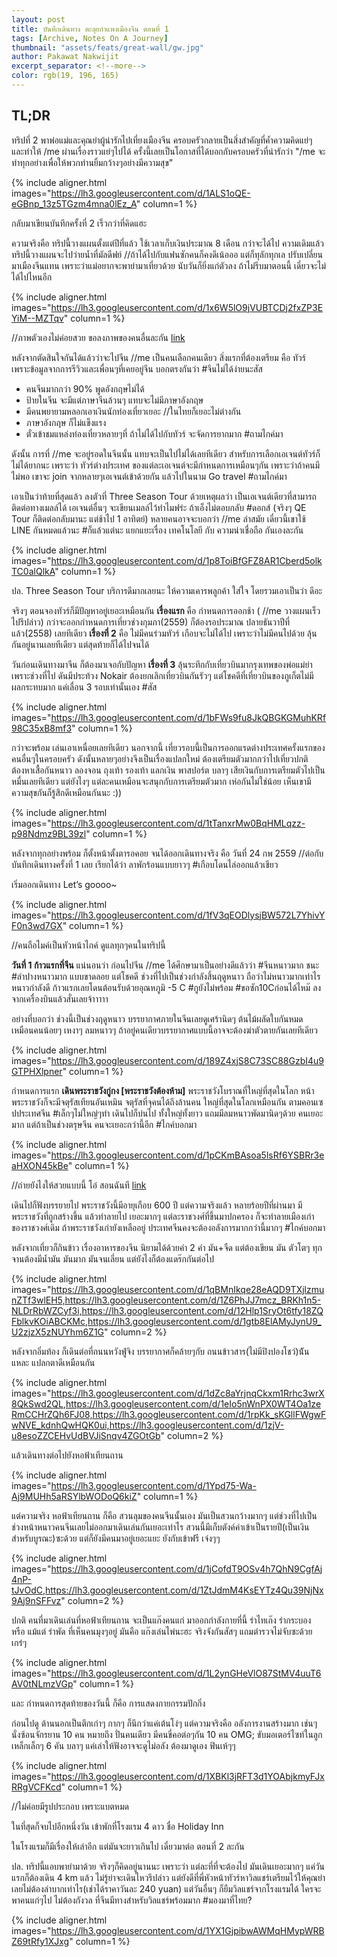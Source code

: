 ```yaml
---
layout: post
title: บันทึกเดินทาง ตะลุยกำแพงเมืองจีน ตอนที่ 1
tags: [Archive, Notes On A Journey]
thumbnail: "assets/feats/great-wall/gw.jpg"
author: Pakawat Nakwijit
excerpt_separator: <!--more-->
color: rgb(19, 196, 165)
---
```


## TL;DR

ทริปที่ 2 พาพ่อแม่และคุณย่าผู้น่ารักไปเที่ยงเมืองจีน ครอบครัวกลายเป็นสิ่งสำคัญที่ค้ำความคิดแย่ๆ และทำให้ /me ผ่านเรื่องราวแย่ๆไปได้ ครั้งนี้เลยเป็นโอกาสที่ได้บอกกับครอบครัวที่น่ารักว่า "/me จะทำทุกอย่างเพื่อให้พวกท่านยิ้มกว้างๆอย่างมีความสุข"
<!--more-->

{% include aligner.html images="https://lh3.googleusercontent.com/d/1ALS1oQE-eGBnp_13z5TGzm4mna0lEz_A" column=1 %}

กลับมาเขียนบันทึกครั้งที่ 2 เร็วกว่าที่คิดแฮะ

ความจริงคือ ทริปนี้วางแผนตั้งแต่ปีที่แล้ว ใช้เวลาเก็บเงินประมาณ 8 เดือน กว่าจะได้ไป ความเดิมแล้ว ทริปนี้วางแผนจะไปว่ายน้ำที่มัลดีฟย์ //ถ้าได้ไปกับแฟนซักคนก็คงดีเน้อออ แต่ก็ทุลักทุกเล ปรับเปลี่ยนมาเมืองจีนแทน เพราะว่าแม่อยากจะพาย่ามาเที่ยวด้วย นับวันก็ยิ่งแก่ตัวลง ถ้าไม่รีบมาตอนนี้ เดี๋ยวจะไม่ได้ไปไหนอีก

{% include aligner.html images="https://lh3.googleusercontent.com/d/1x6W5lO9jVUBTCDj2fxZP3EYiM--MZTqv" column=1 %}

//ภาพตัวเองไม่ค่อยสวย ขอลงภาพของคนอื่นละกัน [link](http://chill.co.th/article.php?aid=106)

หลังจากตัดสินใจกันได้แล้วว่าจะไปจีน //me เป็นคนเลือกคนเดียว สิ่งแรกที่ต้องเตรียม คือ ทัวร์ เพราะข้อมูลจากการรีวิวและเพื่อนๆที่เคยอยู่จีน บอกตรงกันว่า <span class="tag-en">#จีนไม่ได้ง่ายนะสัส</span>

* คนจีนมากกว่า 90% พูดอังกฤษไม่ได้
* ป้ายในจีน จะมีแต่ภาษาจีนล้วนๆ แทบจะไม่มีภาษาอังกฤษ
* มีคนพยายามหลอกเอาเงินนักท่องเที่ยวเยอะ //ในไทยก็เยอะไม่ต่างกัน
* ภาษาอังกฤษ ก็ไม่แข็งแรง
* ตั๋วเข้าชมแหล่งท่องเที่ยวหลายๆที่ ถ้าไม่ได้ไปกับทัวร์ จะจัดการยากมาก <span class="tag-en">#ถามไกค์มา</span>

ดังนั้น การที่ //me จะอยู่รอดในจีนนั้น แทบจะเป็นไปไม่ได้เลยทีเดียว สำหรับการเลือกเอเจนต์ทัวร์ก็ไม่ได้ยากนะ เพราะว่า ทัวร์ต่างประเทศ ของแต่ละเอเจนต์จะมีกำหนดการเหมือนๆกัน เพราะว่าถ้าคนมีไม่พอ เขาจะ join จากหลายๆเอเจนต์เข้าด้วยกัน แล้วไปในนาม Go travel <span class="tag-en">#ถามไกค์มา</span>

เอาเป็นว่าท้ายที่สุดแล้ว ลงตัวที่ Three Season Tour ด้วยเหตุผลว่า เป็นเอเจนต์เดียวที่สามารถติดต่อทางเมลล์ได้ เอเจนต์อื่นๆ จะเขียนเมลล์ไว้ทำไมฟร่ะ ถ้าเอ็งไม่ตอบกลับ <span class="tag-en">#ดอกส์</span> (จริงๆ QE Tour ก็ติดต่อกลับมานะ แต่ช้าไป 1 อาทิตย์) หลายคนอาจจะบอกว่า //me ล่าสมัย เดี๋ยวนี้เขาใช้ LINE กันหมดแล้วนะ <span class="tag-en">#ก็แล้วแต่นะ</span> แยกแยะเรื่อง เทคโนโลยี กับ ความน่าเชื่อถือ กันเองละกัน

{% include aligner.html images="https://lh3.googleusercontent.com/d/1p8ToiBfGFZ8AR1Cberd5olkTC0alQlkA" column=1 %}


ปล. Three Season Tour บริการดีมากเลยนะ ให้ความเคารพลูกค้า ใส่ใจ โดยรวมเอาเป็นว่า ดีอะ

จริงๆ ตอนจองทัวร์ก็มีปัญหาอยู่เยอะเหมือนกัน **เรื่องแรก** คือ กำหนดการออกช้า ( //me วางแผนเร็วไปรึปล่าว) กว่าจะออกกำหนดการเที่ยวช่วงกุมภา(2559) ก็ต้องรอประมาณ ปลายธันวาปีที่แล้ว(2558) เลยทีเดียว **เรื่องที่ 2** คือ ไม่มีคนร่วมทัวร์ เกือบจะไม่ได้ไป เพราะว่าไม่มีคนไปด้วย ลุ้นกันอยู่นานเลยทีเดียว แต่สุดท้ายก็ได้ไปจนได้

วันก่อนเดินทางมาจีน ก็ต้องมาเจอกับปัญหา **เรื่องที่ 3** ลุ้นระทึกกับเที่ยวบินมากรุงเทพของพ่อแม่ย่า เพราะช่วงที่ไป ดันมีประท้วง Nokair ต้องยกเลิกเที่ยวบินกันรัวๆ แต่โชคดีที่เที่ยวบินของภูเก็ตไม่มีผลกระทบมาก แค่เลื่อน 3 รอบเท่านั้นเอง <span class="tag-en">#สัส</span>

{% include aligner.html images="https://lh3.googleusercontent.com/d/1bFWs9fu8JkQBGKGMuhKRf98C35xB8mf3" column=1 %}


กว่าจะพร้อม เล่นเอาเหนื่อยเลยทีเดียว นอกจากนี้ เที่ยวรอบนี้เป็นการออกแรดต่างประเทศครั้งแรกของคนอื่นๆในครอบครัว ดังนั้นหลายๆอย่างจึงเป็นเรื่องแปลกใหม่ ต้องเตรียมตัวมากกว่าไปเที่ยวปกติ ต้องหาเสื้อกันหนาว ลองจอน ถุงเท้า รองเท้า แลกเงิน พาสปอร์ต บลาๆ เสียเงินกับการเตรียมตัวไปเป็นหมื่นเลยทีเดียว แต่ยังไงๆ แต่ละคนเหมือนจะสนุกกับการเตรียมตัวมาก เห่อกันไม่ใช่น้อย เห็นเขามีความสุขกันก็รู้สึกดีเหมือนกันนะ :))

{% include aligner.html images="https://lh3.googleusercontent.com/d/1tTanxrMw0BqHMLqzz-p98Ndmz9BL39zl" column=1 %}


หลังจากทุกอย่างพร้อม ก็ตั้งหน้าตั้งตารอคอย จนได้ออกเดินทางจริง คือ วันที่ 24 กพ 2559 //ต่อกับบันทึกเดินทางครั้งที่ 1 เลย เรียกได้ว่า ลาพักร้อนแบบยาวๆ <span class="tag-en">#เกือบโดนไล่ออกแล้วเชียว</span>

เริ่มออกเดินทาง Let’s goooo~

{% include aligner.html images="https://lh3.googleusercontent.com/d/1fV3qEODlysjBW572L7YhivYF0n3wd7GX" column=1 %}

//คนถือไมค์เป็นหัวหน้าไกค์ ดูแลทุกๆคนในทริปนี้

**วันที่ 1 ก้าวแรกที่จีน** แน่นอนว่า ก่อนไปจีน //me ได้ศึกษามาเป็นอย่างดีแล้วว่า <span class="tag-en">#จีนหนาวมาก</span> ชนะ <span class="tag-en">#ลำปางหนาวมาก</span> แบบขาดลอย แต่โชคดี ช่วงที่ไปเป็นช่วงกำลังสิ้นฤดูหนาว ถือว่าไม่หนาวมากเท่าไร หนาวกำลังดี ก้าวแรกเลยโดนต้อนรับด้วยอุณหภูมิ -5 C <span class="tag-en">#กูยังไม่พร้อม</span> <span class="tag-en">#ขอซัก</span>10Cก่อนได้ไหม๊ ลงจากเครื่องบินแล้วสั่นเลยจ้าาาาา

อย่างที่บอกว่า ช่วงนี้เป็นช่วงฤดูหนาว บรรยากาศภายในจีนเลยดูเศร้านิดๆ ต้นไม้ผลัดใบกันหมด เหมือนคนน้อยๆ เหงาๆ ลมหนาวๆ ถ้าอยู่คนเดียวบรรยากาศแบบนี้อาจจะต้องฆ่าตัวตายกันเลยทีเดียว

{% include aligner.html images="https://lh3.googleusercontent.com/d/189Z4xjS8C73SC88GzbI4u9GTPHXlpner" column=1 %}


กำหนดการแรก **เดินพระราชวังกู่กง [พระราชวังต้องห้าม]** พระราชวังโบราณที่ใหญ่ที่สุดในโลก หน้าพระราชวังก็จะมีจตุรัสเทียนอันเหมิน จตุรัสที่จุคนได้ถึงล้านคน ใหญ่ที่สุดในโลกเหมือนกัน ตามคอนเซปประเทศจีน <span class="tag-en">#เล็กๆไม่ใหญ่ๆทำ</span> เดินไปก็บ่นไป ทั้งใหญ่ทั้งยาว แถมมีลมหนาวพัดมานิดๆด้วย คนเยอะมาก แต่ถ้าเป็นช่วงตรุษจีน คนจะเยอะกว่านี้อีก <span class="tag-en">#ไกค์บอกมา</span>

{% include aligner.html images="https://lh3.googleusercontent.com/d/1pCKmBAsoa5lsRf6YSBRr3eaHXON45kBe" column=1 %}

//ถ่ายยังไงให้สวยแบบนี้ โอ๋ สอนฉันที [link](http://www.bloggang.com/viewdiary.php?id=africa&month=08-2012&date=14&group=10&gblog=201)

เดินไปก็ฟังบรรยายไป พระราชวังนี้มีอายุเกือบ 600 ปี แต่ความจริงแล้ว หลายร้อยปีที่ผ่านมา มีพระราชวังที่ถูกสร้างขึ้น แล้วทำลายไป เยอะมากๆ แต่ละราชวงศ์ที่ขึ้นมาปกครอง ก็จะทำลายเมืองเก่าของราชวงศ์เดิม ถ้าพระราชวังเก่ายังเหลืออยู่ ประเทศจีนคงจะต้องอลังการมากกว่านี้มากๆ <span class="tag-en">#ไกค์บอกมา</span>

หลังจากเที่ยวก็กินข้าว เรื่องอาหารของจีน นิยามได้ด้วยคำ 2 คำ มัน+จืด แต่ต้องเขียน มัน ตัวโตๆ ทุกจานต้องมีน้ำมัน มันมาก มันจนเลี่ยน แต่ยังไงก็ต้องแดร๊กกันต่อไป

{% include aligner.html images="https://lh3.googleusercontent.com/d/1qBMnIkqe28eAQD9TXjlzmunZTf3wlEH5,https://lh3.googleusercontent.com/d/1Z6PhJJ7mcz_BRKh1n5-NLDrRbWZCyf3i,https://lh3.googleusercontent.com/d/12Hlp1SryOt6tfy18ZQFblkvKOiABCKMc,https://lh3.googleusercontent.com/d/1gtb8ElAMyJynU9_U2zjzX5zNUYhm6Z1G" column=2 %}

หลังจากอิ่มท้อง ก็เดินต่อที่ถนนหวังฟู่จิง บรรยากาศก็คล้ายๆกับ ถนนข้าวสาร(ไม่มีปิงปองโชว์)น้ันแหละ แปลกตาดีเหมือนกัน

{% include aligner.html images="https://lh3.googleusercontent.com/d/1dZc8aYrjnqCkxm1Rrhc3wrX8QkSwd2QL,https://lh3.googleusercontent.com/d/1eIo5nWnPX0WT4Oa1zeRmCCHrZQh6FJ08,https://lh3.googleusercontent.com/d/1rpKk_sKGllFWgwFwNVE_kdnhQwHQK0ui,https://lh3.googleusercontent.com/d/1zjV-u8esoZZCEHvUdBVJiSnqv4ZGOtGb" column=2 %}

แล้วเดินทางต่อไปยังหอฟ้าเทียนถาน

{% include aligner.html images="https://lh3.googleusercontent.com/d/1Ypd75-Wa-Aj9MUHh5aRSYlbWODoQ6kiZ" column=1 %}


แต่ความจริง หอฟ้าเทียนถาน ก็คือ สวนลุมของคนจีนนั้นเอง มันเป็นสวนกว้างมากๆ แต่ช่วงที่ไปเป็นช่วงหน้าหนาวคนจีนเลยไม่ออกมาเดินเล่นกันเยอะเท่าไร สวนนี้มีเก็บตังค์ค่าเข้าเป็นรายปี(เป็นเงินสำหรับบูรณะ)ซะด้วย แต่ก็ยังมีคนมาอยู่เยอะแยะ ยังกับเข้าฟรี เจ๋งๆๆ

{% include aligner.html images="https://lh3.googleusercontent.com/d/1jCofdT9OSv4h7QhN9CgfAj4nP-tJvOdC,https://lh3.googleusercontent.com/d/1ZtJdmM4KsEYTz4Qu39NjNx9Aj9nSFFvz" column=2 %}

ปกติ คนที่มาเดินเล่นที่หอฟ้าเทียนถาน จะเป็นแก๊งคนแก่ มาออกกำลังกายที่นี้ รำไทเก๊ง รำกระบอง หรือ แม้แต่ รำพัด ที่เห็นคนมุงๆอยู่ มันคือ แก๊งเล่นไพ่นะฮะ จริงจังกันสัสๆ แถมตำรวจไม่จับซะด้วย เกร๋ๆ

{% include aligner.html images="https://lh3.googleusercontent.com/d/1L2ynGHeVlO87StMV4uuT6AV0tNLmzVGp" column=1 %}


และ กำหนดการสุดท้ายของวันนี้ ก็คือ การแสดงกายกรรมปักกิ่ง

ก่อนไปดู ด้านนอกเป็นตึกเก่าๆ กากๆ ก็นึกว่าแค่เต้นโง่ๆ แต่ความจริงคือ อลังการงานสร้างมาก เช่นๆ นั่งซ้อนจักรยาน 10 คน หมายถึง ปั่นคนเดียว มีคนขี่คอต่อๆกัน 10 คน OMG; ขับมอเตอร์ไซท์ในลูกเหล็กเล็กๆ 6 คัน บลาๆ แค่เล่าให้ฟังอาจจะดูไม่อลัง ต้องมาดูเอง ฟินเห้ๆๆ

{% include aligner.html images="https://lh3.googleusercontent.com/d/1XBKl3jRFT3d1YOAbjkmyFJxRRgVCFKcd" column=1 %}

//ไม่ค่อยมีรูปประกอบ เพราะแบตหมด

ในที่สุดก็จบไปอีกหนึ่งวัน เข้าพักที่โรงแรม 4 ดาว ชื่อ Holiday Inn

ในโรงแรมก็มีเรื่องให้เล่าอีก แต่มันจะยาวเกินไป เดี๋ยวมาต่อ ตอนที่ 2 ละกัน

ปล. ทริปนี้แอบพาย่ามาด้วย จริงๆก็คิดอยู่นานนะ เพราะว่า แต่ละที่ที่จะต้องไป มันเดินเยอะมากๆ แค่วันแรกก็ต้องเดิน 4 km แล้ว ไม่รู้ย่าจะเดินไหวรึปล่าว แต่ยังดีที่พี่หัวหน้าทัวร์หาวิลแชร์เตรียมไว้ให้คุณย่า เลยไม่ต้องลำบากเท่าไร(เช่าได้ราคาวันละ 240 yuan) แต่วันอื่นๆ ก็ยืมวิลแชร์จากโรงแรมได้ ใครจะพาคนแก่ๆไป ไม่ต้องกังวล ที่จีนมีทางสำหรับวิลแชร์พร้อมมาก <span class="tag-en">#มองมาที่ไทย</span>?

{% include aligner.html images="https://lh3.googleusercontent.com/d/1YX1GjpibwAWMqHMypWRBZ69tRfy1XJxg" column=1 %}

